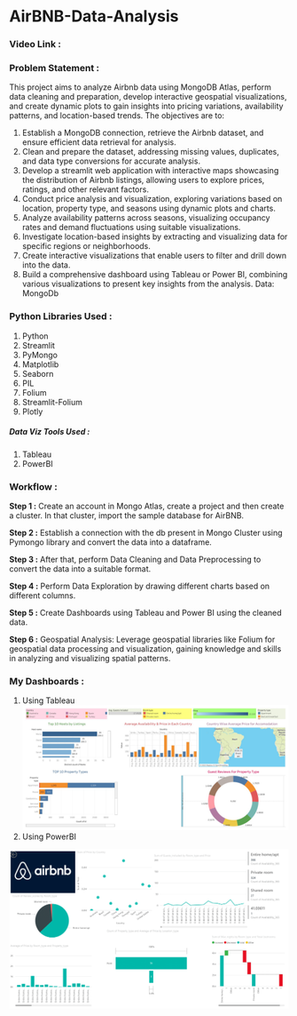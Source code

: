 # AirBNB-Data-Analysis

### Video Link : 

### Problem Statement :

This project aims to analyze Airbnb data using MongoDB Atlas, perform data cleaning
and preparation, develop interactive geospatial visualizations, and create dynamic
plots to gain insights into pricing variations, availability patterns, and location-based
trends. The objectives are to:

1. Establish a MongoDB connection, retrieve the Airbnb dataset, and ensure
   efficient data retrieval for analysis.
2. Clean and prepare the dataset, addressing missing values, duplicates, and
   data type conversions for accurate analysis.
3. Develop a streamlit web application with interactive maps showcasing the
   distribution of Airbnb listings, allowing users to explore prices, ratings, and
   other relevant factors.
4. Conduct price analysis and visualization, exploring variations based on
   location, property type, and seasons using dynamic plots and charts.
5. Analyze availability patterns across seasons, visualizing occupancy rates and
   demand fluctuations using suitable visualizations.
6. Investigate location-based insights by extracting and visualizing data for
   specific regions or neighborhoods.
7. Create interactive visualizations that enable users to filter and drill down into
   the data.
8. Build a comprehensive dashboard using Tableau or Power BI, combining
   various visualizations to present key insights from the analysis.
   Data: MongoDb

### Python Libraries Used :

1. Python
2. Streamlit
3. PyMongo
4. Matplotlib
5. Seaborn
6. PIL
7. Folium
8. Streamlit-Folium
9. Plotly

#####    Data Viz Tools Used :

1. Tableau
2. PowerBI

### Workflow :

**Step 1 :** Create an account in Mongo Atlas, create a project and then create a cluster. In that cluster, import the sample database for AirBNB.

**Step 2 :** Establish a connection with the db present in Mongo Cluster using Pymongo library and convert the data into a dataframe.

**Step 3 :** After that, perform Data Cleaning and Data Preprocessing to convert the data into a suitable format.

**Step 4 :** Perform Data Exploration by drawing different charts based on different columns.

**Step 5 :** Create Dashboards using Tableau and Power BI using the cleaned data.

**Step 6 :** Geospatial Analysis: Leverage geospatial libraries like Folium for geospatial data processing and visualization, gaining knowledge and skills in
analyzing and visualizing spatial patterns.

### My Dashboards :

1. Using Tableau
   ![1704008753216](image/README/1704008753216.png)  
2. Using PowerBI

![1704008629138](image/README/1704008629138.png)
